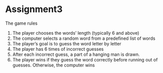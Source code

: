 # Assignment3
The game rules
1. The player chooses the words’ length (typically 6 and above)
2. The computer selects a random word from a predefined list of words 
3. The player’s goal is to guess the word letter by letter
4. The player has 6 times of incorrect guesses 
5. After each incorrect guess, a part of a hanging man is drawn.
6. The player wins if they guess the word correctly before running out of guesses. Otherwise, the computer wins
